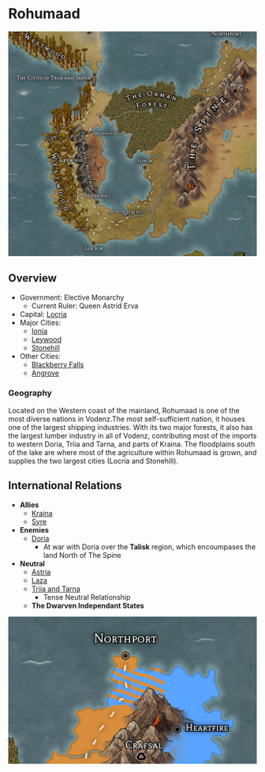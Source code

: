 # Rohumaad

![Rohumaad Map](../img/Rohumaad.jpg)

## Overview

- Government: Elective Monarchy
  - Current Ruler: Queen Astrid Erva
- Capital: [Locria](locria.md)
- Major Cities:
  - [Ionia](ionia.md)
  - [Leywood](leywood.md)
  - [Stonehill](stonehill.md)
- Other Cities:
  - [Blackberry Falls](blackberry-falls.md)
  - [Angrove](angrove.md)

### Geography

Located on the Western coast of the mainland, Rohumaad is one of the most diverse nations in Vodenz.The most self-sufficient nation, it houses one of the largest shipping industries.  With its two major forests, it also has the largest lumber industry in all of Vodenz, contributing most of the imports to western Doria, Triia and Tarna, and parts of Kraina. The floodplains south of the lake are where most of the agriculture within Rohumaad is grown, and supplies the two largest cities (Locria and Stonehill).

## International Relations

- __Allies__
  - [Kraina](../kraina/README.md)
  - [Syre](../syre/README.md)
- __Enemies__
  - [Doria](../doria/README.md)
    - At war with Doria over the __Talisk__ region, which encoumpases the land North of The Spine
- __Neutral__
  - [Astria](../astria/README.md)
  - [Laza](../laza/README.md)
  - [Triia and Tarna](../triia-and-tarna/README.md)
    - Tense Neutral Relationship
  - __The Dwarven Independant States__

![Talisk Region](../img/doria-rohumaad-conflict.jpg)
